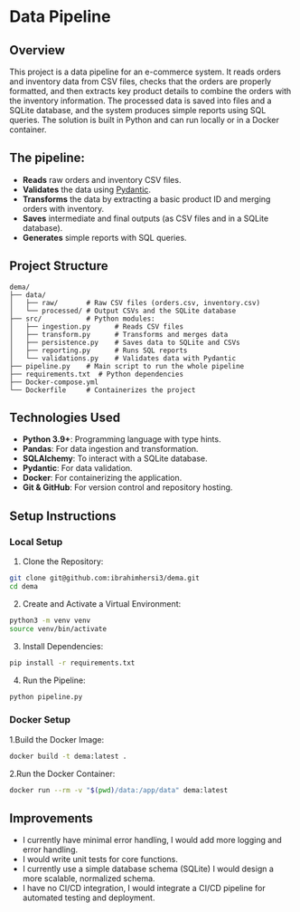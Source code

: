 # Data Pipeline

## Overview

This project is a data pipeline for an e-commerce system. It reads orders and inventory data from CSV files, checks that the orders are properly formatted, and then extracts key product details to combine the orders with the inventory information. The processed data is saved into files and a SQLite database, and the system produces simple reports using SQL queries. The solution is built in Python and can run locally or in a Docker container. 

## The pipeline:

- **Reads** raw orders and inventory CSV files.
- **Validates** the data using [Pydantic](https://pydantic-docs.helpmanual.io/).
- **Transforms** the data by extracting a basic product ID and merging orders with inventory.
- **Saves** intermediate and final outputs (as CSV files and in a SQLite database).
- **Generates** simple reports with SQL queries.

## Project Structure

```plaintext
dema/
├── data/
│   ├── raw/       # Raw CSV files (orders.csv, inventory.csv)
│   └── processed/ # Output CSVs and the SQLite database
├── src/           # Python modules:
│   ├── ingestion.py      # Reads CSV files
│   ├── transform.py      # Transforms and merges data
│   ├── persistence.py    # Saves data to SQLite and CSVs
│   ├── reporting.py      # Runs SQL reports
│   └── validations.py    # Validates data with Pydantic
├── pipeline.py    # Main script to run the whole pipeline
├── requirements.txt  # Python dependencies
├── Docker-compose.yml 
└── Dockerfile     # Containerizes the project
```
## Technologies Used
* **Python 3.9+**: Programming language with type hints.
* **Pandas**: For data ingestion and transformation.
* **SQLAlchemy**: To interact with a SQLite database.
* **Pydantic**: For data validation.
* **Docker**: For containerizing the application.
* **Git & GitHub**: For version control and repository hosting.



## Setup Instructions
### Local Setup

1. Clone the Repository:

```bash
git clone git@github.com:ibrahimhersi3/dema.git
cd dema
```
2. Create and Activate a Virtual Environment:
```bash
python3 -m venv venv
source venv/bin/activate
```
3. Install Dependencies:
```bash
pip install -r requirements.txt
```
4. Run the Pipeline:
```bash
python pipeline.py
```
### Docker Setup

1.Build the Docker Image:
```bash
docker build -t dema:latest .
```
2.Run the Docker Container:
```bash
docker run --rm -v "$(pwd)/data:/app/data" dema:latest
```

## Improvements

* I currently have minimal error handling, I would add more logging and error handling.
* I would write unit tests for core functions.
* I currently use a simple database schema (SQLite) I would design a more scalable, normalized schema.
* I have no CI/CD integration, I would integrate a CI/CD pipeline for automated testing and deployment.

